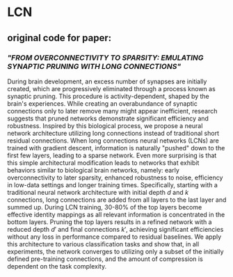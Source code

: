 # LCN
## original code for paper:
### *"FROM OVERCONNECTIVITY TO SPARSITY: EMULATING SYNAPTIC PRUNING WITH LONG CONNECTIONS"*

During brain development, an excess number of synapses are initially created, which are progressively eliminated through a process known as synaptic pruning. This procedure is activity-dependent, shaped by the brain's experiences. While creating an overabundance of synaptic connections only to later remove many might appear inefficient, research suggests that pruned networks demonstrate significant efficiency and robustness. Inspired by this biological process, we propose a neural network architecture utilizing long connections instead of traditional short residual connections. When long connections neural networks (LCNs) are trained with gradient descent, information is naturally "pushed" down to the first few layers, leading to a sparse network. Even more surprising is that this simple architectural modification leads to networks that exhibit behaviors similar to biological brain networks, namely: early overconnectivity to later sparsity, enhanced robustness to noise, efficiency in low-data settings and longer training times. Specifically, starting with a traditional neural network architecture with initial depth $d$ and $k$ connections, long connections are added from all layers to the last layer and summed up. During LCN training, 30-80% of the top layers become effective identity mappings as all relevant information is concentrated in the bottom layers. Pruning the top layers results in a refined network with a reduced depth $d'$ and final connections $k'$, achieving significant efficiencies without any loss in performance compared to residual baselines. We apply this architecture to various classification tasks and show that, in all experiments, the network converges to utilizing only a subset of the initially defined pre-training connections, and the amount of compression is dependent on the task complexity.
